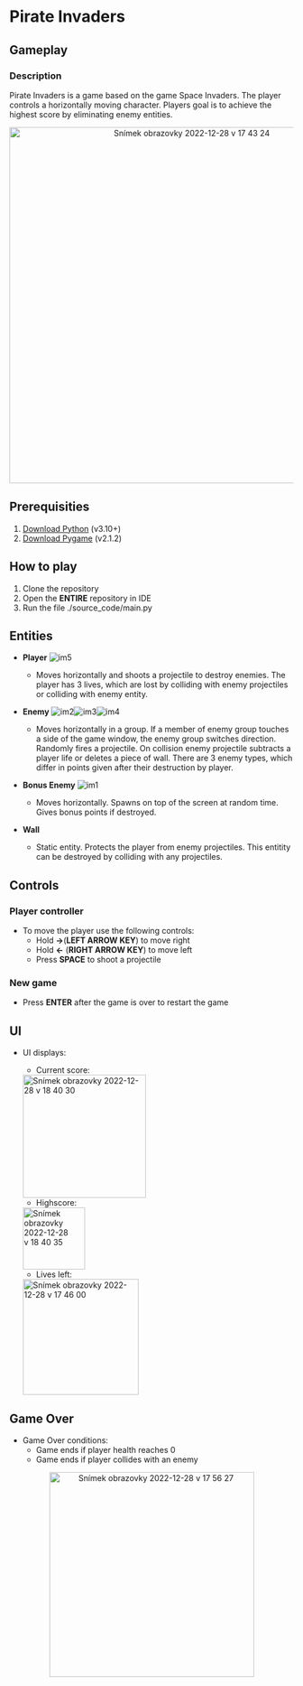 # Pirate Invaders

## Gameplay

### Description
Pirate Invaders is a game based on the game Space Invaders. The player controls a horizontally moving character. 
Players goal is to achieve the highest score by eliminating enemy entities.

<p align="center">
<img width="631" alt="Snímek obrazovky 2022-12-28 v 17 43 24" src="https://user-images.githubusercontent.com/65544540/209844778-1e281ecd-6ad7-4332-b873-fb2808e2b480.png">
</p>

## Prerequisities
1. [Download Python](https://www.python.org/downloads/) (v3.10+)
2. [Download Pygame](https://pypi.org/project/pygame/) (v2.1.2)

## How to play
1. Clone the repository
2. Open the **ENTIRE** repository in IDE
3. Run the file ./source_code/main.py

## Entities

- **Player** ![im5](https://user-images.githubusercontent.com/65544540/209845408-95261caa-8c39-4058-a1d9-bf5dd80326f0.png)
  - Moves horizontally and shoots a projectile to destroy enemies. The player has 3 lives, which are lost by colliding with enemy 
projectiles or colliding with enemy entity.  
  


- **Enemy** ![im2](https://user-images.githubusercontent.com/65544540/209845436-2794e568-0bef-4601-b658-734ded81bf5f.png)![im3](https://user-images.githubusercontent.com/65544540/209845439-fcd67d27-c875-4971-8c1f-36eff67e0fcf.png)![im4](https://user-images.githubusercontent.com/65544540/209845448-059f4ef9-8848-412e-a9b4-34a9f3513b7b.png)
  - Moves horizontally in a group. If a member of enemy group touches a side of the game window, the enemy group switches direction. 
Randomly fires a projectile. On collision enemy projectile subtracts a player life or deletes a piece of wall. 
There are 3 enemy types, which differ in points given after their destruction by player.
  
  
  
- **Bonus Enemy** ![im1](https://user-images.githubusercontent.com/65544540/209845295-74f8c75d-f473-499f-adfd-2df83b8b19e7.png)
  - Moves horizontally. Spawns on top of the screen at random time. Gives bonus points if destroyed.
  

- **Wall**
  - Static entity. Protects the player from enemy projectiles. This entitity can be destroyed by colliding with any projectiles.

## Controls

### Player controller
- To move the player use the following controls: 
  -  Hold **→**(**LEFT ARROW KEY**) to move right
  -  Hold **←** (**RIGHT ARROW KEY**) to move left
  -  Press **SPACE** to shoot a projectile

### New game
- Press **ENTER** after the game is over to restart the game

## UI
- UI displays:
  - Current score:
  <img width="218" alt="Snímek obrazovky 2022-12-28 v 18 40 30" src="https://user-images.githubusercontent.com/65544540/209851357-ea7f99b5-3871-491f-8894-296f251d526f.png">
  
  - Highscore:
   <img width="110" alt="Snímek obrazovky 2022-12-28 v 18 40 35" src="https://user-images.githubusercontent.com/65544540/209851346-768daf46-ecea-4fd7-9b82-1db16b131da3.png">
  
  - Lives left:
   <img width="205" alt="Snímek obrazovky 2022-12-28 v 17 46 00" src="https://user-images.githubusercontent.com/65544540/209851194-71d79f5c-9429-4b45-96ab-665a833c895c.png">


## Game Over
- Game Over conditions:
  - Game ends if player health reaches 0
  - Game ends if player collides with an enemy
 
 <p align="center">
  <img width="363" alt="Snímek obrazovky 2022-12-28 v 17 56 27" src="https://user-images.githubusercontent.com/65544540/209846303-49c9aa5c-6721-4355-a895-6d1798fb6480.png">
</p>

